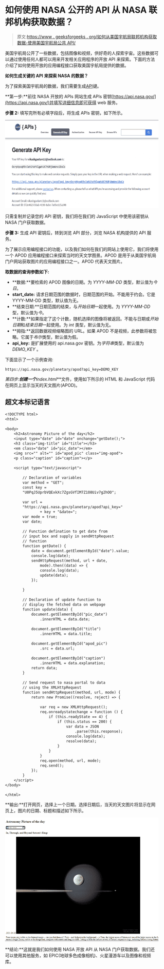 # 如何使用 NASA 公开的 API 从 NASA 联邦机构获取数据？

> 原文:[https://www . geeksforgeeks . org/如何从美国宇航局联邦机构获取数据-使用美国宇航局公共 API/](https://www.geeksforgeeks.org/how-to-get-data-from-nasa-federal-agencies-using-the-nasa-public-apis/)

美国宇航局公开了一些数据，包括图像和视频，供好奇的人探索宇宙。这些数据可以通过使用任何人都可以用来开发相关应用程序的开放 API 来探索。下面的方法介绍了如何使用开放的应用编程接口获取美国宇航局提供的数据。

**如何生成关键的 API 来探索 NASA 的数据？**

为了探索美国宇航局的数据，我们需要生成[API](https://www.geeksforgeeks.org/introduction-to-apis/)键。

**第一步:**前往 NASA 开放的 APIs 网站生成 APIs 密钥[https://api.nasa.gov/](https://api.nasa.gov/)并填写详细信息即可获得 web 服务。

**步骤 2:** 填写完所有必填字段后，将生成 APIs 密钥，如下所示。

![](img/25c221a747ceb4c01b1bb8065c586fe1.png)

只需复制并记录您的 API 密钥，我们将在我们的 JavaScript 中使用该密钥从 NASA 门户获取数据。

**步骤 3:** 生成 API 密钥后，转到浏览 API 部分，浏览 NASA 机构提供的 API 服务。

为了展示应用编程接口的功能，以及我们如何在我们的网站上使用它，我们将使用一个 APOD 应用编程接口来探索当时的天文学图景。APOD 是用于从美国宇航局门户网站获取图片的应用编程接口之一。APOD 代表天文图片。

**取数据的查询参数如下:**

*   **数据:**要检索的 APOD 图像的日期。为 *YYYY-MM-DD* 类型，默认值为*今日*。
*   **start_date:** 请求日期范围的数据时，日期范围的开始。不能用于约会。它是 YYYY-MM-DD 类型，默认值为无。
*   **结束日期:**日期范围的结束，与*开始日期*一起使用。为 *YYYY-MM-DD* 型，默认值为*今*。
*   **计数:**如果指定了这个计数，随机选择的图像将被返回。不能与日期或*开始日期*和*结束日期*一起使用。为 *int* 类型，默认值为无。
*   **拇指:**返回数据视频缩略图的 URL。如果 APOD 不是视频，此参数将被忽略。它属于*布尔*类型，默认值为假。
*   **api_key:** 是扩展使用的 api.nasa.gov 密钥。为*字符串*类型，默认值为 *DEMO_KEY* 。

下面显示了一个示例查询:

```htmlhtml
https://api.nasa.gov/planetary/apod?api_key=DEMO_KEY
```

**第四步:**创建一个***index.html***文件，使用如下所示的 HTML 和 JavaScript 代码在网页上显示当天的天文图片(APOD)。

## 超文本标记语言

```htmlhtml
<!DOCTYPE html>
<html>

<body>
    <h2>Astronomy Picture of the day</h2>
    <input type="date" id="date" onchange="getDate();">
    <h3 class="img-title" id="title"></h3>
    <em class="date" id="pic_date"></em>
    <img src="" alt="" id="apod_pic" class="img-apod">
    <p class="caption" id="caption"></p>

    <script type="text/javascript">

        // Declaration of variables
        var method = "GET";
        const key =
        "U0PqJ5UprbVQExkXc7ZgsGVfIM7Z1O8Uiv7g2hOO";

        var url =
        "https://api.nasa.gov/planetary/apod?api_key="
                + key + "&date=";
        var mode = true;
        var date;

        // Function defination to get date from
        // input box and supply in sendHttpRequest
        // function
        function getDate() {
            date = document.getElementById("date").value;
            console.log(date);
            sendHttpRequest(method, url + date,
                mode).then((data) => {
                console.log(data);
                update(data);
            });

        }

        // Declaration of update function to
        // display the fetched data on webpage
        function update(data) {
            document.getElementById("pic_date")
                .innerHTML = data.date;

            document.getElementById("title")
                .innerHTML = data.title;

            document.getElementById("apod_pic")
                .src = data.url;

            document.getElementById("caption")
                .innerHTML = data.explanation;
            return data;
        }

        // Send request to nasa portal to data
        // using the XMLHttpRequest
        function sendHttpRequest(method, url, mode) {
            return new Promise((resolve, reject) => {

                var req = new XMLHttpRequest();
                req.onreadystatechange = function () {
                    if (this.readyState == 4) {
                        if (this.status == 200) {
                            var data = JSON
                                .parse(this.response);
                            console.log(data);
                            resolve(data);
                        }
                    }
                }
                req.open(method, url, mode);
                req.send();
            });
        }
    </script>
</body>

</html>
```

**输出:**打开网页，选择上一个日期。选择日期后，当天的天文图片将显示在网页上，图片的日期、标题和描述如下所示。

![](img/0fa5c63da3689febabb789a2d2a6a3fb.png)

**结论:**这就是我们如何使用 NASA 开放 API 从 NASA 门户获取数据。我们还可以使用其他服务，如 EPIC(地球多色成像相机)、火星漫游车以及图像和视频库。